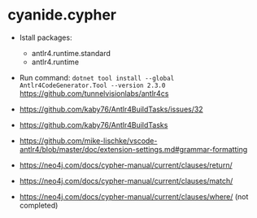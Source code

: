 # cyanide.cypher

- Istall packages:
  - antlr4.runtime.standard
  - antlr4.runtime
- Run command: `dotnet tool install --global Antlr4CodeGenerator.Tool --version 2.3.0`
  https://github.com/tunnelvisionlabs/antlr4cs
- https://github.com/kaby76/Antlr4BuildTasks/issues/32
- https://github.com/kaby76/Antlr4BuildTasks
- https://github.com/mike-lischke/vscode-antlr4/blob/master/doc/extension-settings.md#grammar-formatting

- https://neo4j.com/docs/cypher-manual/current/clauses/return/
- https://neo4j.com/docs/cypher-manual/current/clauses/match/
- https://neo4j.com/docs/cypher-manual/current/clauses/where/ (not completed)